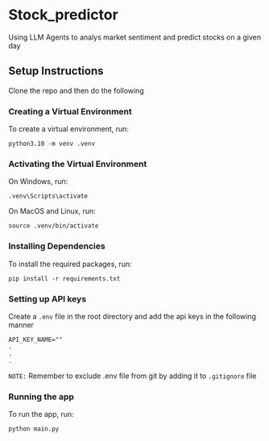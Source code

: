 # Stock_predictor
Using LLM Agents to analys market sentiment and predict stocks on a given day

## Setup Instructions

Clone the repo and then do the following


### Creating a Virtual Environment
To create a virtual environment, run:
```
python3.10 -m venv .venv
```

### Activating the Virtual Environment

On Windows, run:
```
.venv\Scripts\activate
```

On MacOS and Linux, run:
```
source .venv/bin/activate
```


### Installing Dependencies
To install the required packages, run:
```
pip install -r requirements.txt
```

### Setting up API keys
Create a `.env` file in the root directory and add the api keys in the following manner
```
API_KEY_NAME=""
.
.
.
```

`NOTE:` Remember to exclude .env file from git by adding it to `.gitignore` file

### Running the app
To run the app, run:
```
python main.py
```

